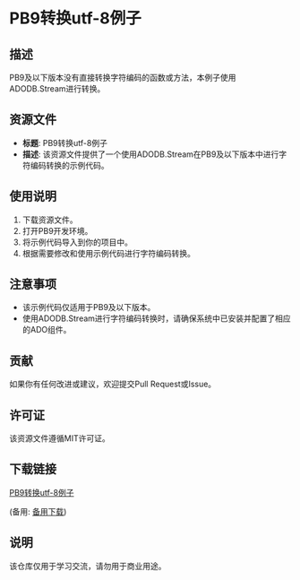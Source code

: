 # PB9转换utf-8例子

## 描述
PB9及以下版本没有直接转换字符编码的函数或方法，本例子使用ADODB.Stream进行转换。

## 资源文件
- **标题**: PB9转换utf-8例子
- **描述**: 该资源文件提供了一个使用ADODB.Stream在PB9及以下版本中进行字符编码转换的示例代码。

## 使用说明
1. 下载资源文件。
2. 打开PB9开发环境。
3. 将示例代码导入到你的项目中。
4. 根据需要修改和使用示例代码进行字符编码转换。

## 注意事项
- 该示例代码仅适用于PB9及以下版本。
- 使用ADODB.Stream进行字符编码转换时，请确保系统中已安装并配置了相应的ADO组件。

## 贡献
如果你有任何改进或建议，欢迎提交Pull Request或Issue。

## 许可证
该资源文件遵循MIT许可证。

## 下载链接
[PB9转换utf-8例子](https://pan.quark.cn/s/92276426437c) 

(备用: [备用下载](https://pan.baidu.com/s/1hzSUp8LmbDggpXFO_0koFw?pwd=2u4u))

## 说明

该仓库仅用于学习交流，请勿用于商业用途。
